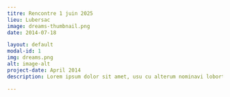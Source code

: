 ```yaml
---
titre: Rencontre 1 juin 2025
lieu: Lubersac
image: dreams-thumbnail.png
date: 2014-07-18

layout: default
modal-id: 1
img: dreams.png
alt: image-alt
project-date: April 2014
description: Lorem ipsum dolor sit amet, usu cu alterum nominavi lobortis. At duo novum diceret. Tantas apeirian vix et, usu sanctus postulant inciderint ut, populo diceret necessitatibus in vim. Cu eum dicam feugiat noluisse.

---
```

